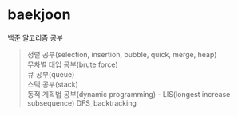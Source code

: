 # baekjoon
백준 알고리즘 공부

>정렬 공부(selection, insertion, bubble, quick, merge, heap)  
>무차별 대입 공부(brute force)  
>큐 공부(queue)  
>스택 공부(stack)  
>동적 계획법 공부(dynamic programming) - LIS(longest increase subsequence)
 >DFS_backtracking
